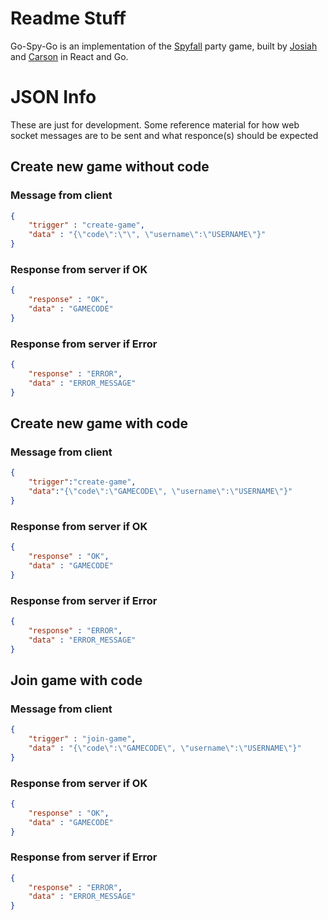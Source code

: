 # Readme Stuff

Go-Spy-Go is an implementation of the [Spyfall](http://international.hobbyworld.ru/spyfall) party game, built by [Josiah](https://josnun.github.io/) and [Carson](https://carsonseese.com) in React and Go.

# JSON Info

These are just for development. Some reference material for how web socket messages are to be sent and what responce(s) should be expected

## Create new game without code

### Message from client

```json
{
    "trigger" : "create-game",
    "data" : "{\"code\":\"\", \"username\":\"USERNAME\"}"
}
```

### Response from server if OK

```json
{
    "response" : "OK",
    "data" : "GAMECODE"
}
```

### Response from server if Error

```json
{
    "response" : "ERROR",
    "data" : "ERROR_MESSAGE"
}
```

## Create new game with code

### Message from client

```json
{
    "trigger":"create-game",
    "data":"{\"code\":\"GAMECODE\", \"username\":\"USERNAME\"}"
}
```

### Response from server if OK

```json
{
    "response" : "OK",
    "data" : "GAMECODE"
}
```

### Response from server if Error

```json
{
    "response" : "ERROR",
    "data" : "ERROR_MESSAGE"
}
```

## Join game with code

### Message from client

```json
{
    "trigger" : "join-game",
    "data" : "{\"code\":\"GAMECODE\", \"username\":\"USERNAME\"}"
}
```

### Response from server if OK

```json
{
    "response" : "OK",
    "data" : "GAMECODE"
}
```

### Response from server if Error

```json
{
    "response" : "ERROR",
    "data" : "ERROR_MESSAGE"
}
```